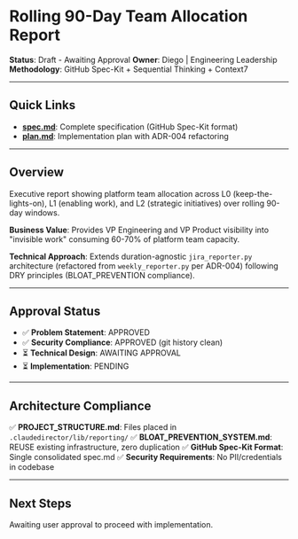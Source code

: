 # Rolling 90-Day Team Allocation Report

**Status**: Draft - Awaiting Approval
**Owner**: Diego | Engineering Leadership
**Methodology**: GitHub Spec-Kit + Sequential Thinking + Context7

---

## Quick Links

- **[spec.md](./spec.md)**: Complete specification (GitHub Spec-Kit format)
- **[plan.md](./plan.md)**: Implementation plan with ADR-004 refactoring

---

## Overview

Executive report showing platform team allocation across L0 (keep-the-lights-on), L1 (enabling work), and L2 (strategic initiatives) over rolling 90-day windows.

**Business Value**: Provides VP Engineering and VP Product visibility into "invisible work" consuming 60-70% of platform team capacity.

**Technical Approach**: Extends duration-agnostic `jira_reporter.py` architecture (refactored from `weekly_reporter.py` per ADR-004) following DRY principles (BLOAT_PREVENTION compliance).

---

## Approval Status

- ✅ **Problem Statement**: APPROVED
- ✅ **Security Compliance**: APPROVED (git history clean)
- ⏳ **Technical Design**: AWAITING APPROVAL
- ⏳ **Implementation**: PENDING

---

## Architecture Compliance

✅ **PROJECT_STRUCTURE.md**: Files placed in `.claudedirector/lib/reporting/`
✅ **BLOAT_PREVENTION_SYSTEM.md**: REUSE existing infrastructure, zero duplication
✅ **GitHub Spec-Kit Format**: Single consolidated spec.md
✅ **Security Requirements**: No PII/credentials in codebase

---

## Next Steps

Awaiting user approval to proceed with implementation.


